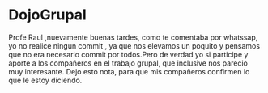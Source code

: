 # DojoGrupal

Profe Raul ,nuevamente buenas tardes, como te comentaba por whatssap, yo no realice ningun commit , ya que nos elevamos un poquito y pensamos que no era necesario commit por todos.Pero de verdad yo si participe y aporte a los compañeros en el trabajo grupal, que inclusive nos parecio muy interesante. Dejo esto nota, para que mis compañeros confirmen lo que le estoy diciendo. 
